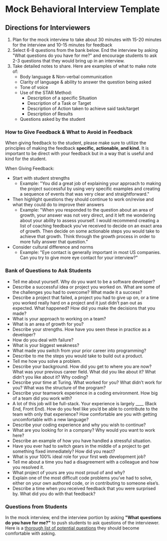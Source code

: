 # Mock Behavioral Interview Template

## Directions for Interviewers

1. Plan for the mock interview to take about 30 minutes with 15-20 minutes for the interview and 10-15 minutes for feedback
2. Select 6-8 questions from the bank below. End the interview by asking "What questions do you have for me?" and encourage students to ask 2-3 questions that they would bring up in an interview.
3. Take detailed notes to share. Here are examples of what to make note of:
    * Body language & Non-verbal communication
    * Clarity of language & ability to answer the question being asked
    * Tone of voice
    * Use of the STAR Method:
        * Description of a specific Situation
        * Description of a Task or Target 
        * Description of Action taken to achieve said task/target
        * Description of Results
    * Questions asked by the student

### How to Give Feedback & What to Avoid in Feedback
When giving feedback to the student, please make sure to utilize the principles of making the feedback **specific, actionable, and kind.** It is important to be direct with your feedback but in a way that is useful and kind for the student.

When Giving Feedback:
* Start with student strengths
   * Example: "You did a great job of explaining your approach to making the project successful by using very specific examples and creating a sequence of events that was very clear and straightforward."
* Then highlight questions they should continue to work on/revise and what they could do to improve their answers
   * Example: "When you responded to the question about an area of growth, your answer was not very direct, and it left me wondering about your ability to assess yourself. I would recommend creating a list of coaching feedback you've received to decide on an exact area of growth. Then decide on some actionable steps you would take to achieve that growth. Think through the growth process in order to more fully answer that question."
* Consider cultural difference and norms
   * Example: "Eye contact is generally important in most US companies. Can you try to give more eye contact for your interview?"

### Bank of Questions to Ask Students
* Tell me about yourself. Why do you want to be a software developer?
* Describe a successful idea or project you worked on. What are some of the challenges you had to overcome? What made it a success?
* Describe a project that failed, a project you had to give up on, or a time you worked really hard on a project and it just didn’t pan out as expected. What happened? How did you make the decisions that you made?
* What is your approach to working on a team?
* What is an area of growth for you?
* Describe your strengths. How have you seen these in practice as a developer?
* How do you deal with failure?
* What is your biggest weakness?
* What made you switch from your prior career into programming? 
* Describe to me the steps you would take to build out a product.
* Tell me how you solve a problem.
* Describe your background. How did you get to where you are now? What was your previous career field. What did you like about it? What didn’t you like about it? Why coding? 
* Describe your time at Turing. What worked for you? What didn’t work for you? What was the structure of the program?
* Describe your teamwork experience in a coding environment. How big of a team did you work with?
* A lot of this job will be full-stack. Your experience is largely ____ (Back End, Front End). How do you feel like you’d be able to contribute to the team with only that experience? How comfortable are you with getting uncomfortable with a new language?
* Describe your coding experience and why you wish to continue?
* What are you looking for in a company? Why would you want to work here?
* Describe an example of how you have handled a stressful situation.
* Have you ever had to switch gears in the middle of a project to get something fixed immediately? How did you react?
* What is your 100% ideal role for your first web development job?
* Tell me about a time you had a disagreement with a colleague and how you resolved it.
* What project of yours are you most proud of and why? 
* Explain one of the most difficult code problems you’ve had to solve, either on your own authored code, or in contributing to someone else’s.
* Describe a time when you received feedback that you were surprised by. What did you do with that feedback?

### Questions from Students
In the mock interview, end the interview portion by asking **"What questions do you have for me?"** to push students to ask questions of the interviewer. Here is a [thorough list of potential questions](https://github.com/yangshun/tech-interview-handbook/blob/master/non-technical/questions-to-ask.md) they should become comfortable with asking.
